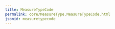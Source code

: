 ```yaml
---
title: MeasureTypeCode
permalink: core/MeasureType.MeasureTypeCode.html
jsonid: measuretypecode
---
```

